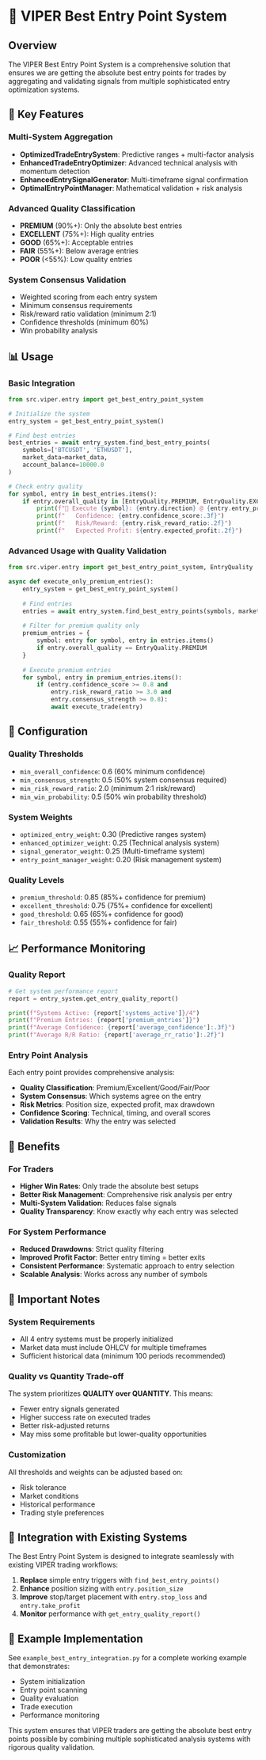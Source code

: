 # 🎯 VIPER Best Entry Point System

## Overview
The VIPER Best Entry Point System is a comprehensive solution that ensures we are getting the absolute best entry points for trades by aggregating and validating signals from multiple sophisticated entry optimization systems.

## 🚀 Key Features

### Multi-System Aggregation
- **OptimizedTradeEntrySystem**: Predictive ranges + multi-factor analysis
- **EnhancedTradeEntryOptimizer**: Advanced technical analysis with momentum detection
- **EnhancedEntrySignalGenerator**: Multi-timeframe signal confirmation
- **OptimalEntryPointManager**: Mathematical validation + risk analysis

### Advanced Quality Classification
- **PREMIUM** (90%+): Only the absolute best entries
- **EXCELLENT** (75%+): High quality entries  
- **GOOD** (65%+): Acceptable entries
- **FAIR** (55%+): Below average entries
- **POOR** (<55%): Low quality entries

### System Consensus Validation
- Weighted scoring from each entry system
- Minimum consensus requirements
- Risk/reward ratio validation (minimum 2:1)
- Confidence thresholds (minimum 60%)
- Win probability analysis

## 📊 Usage

### Basic Integration
```python
from src.viper.entry import get_best_entry_point_system

# Initialize the system
entry_system = get_best_entry_point_system()

# Find best entries
best_entries = await entry_system.find_best_entry_points(
    symbols=['BTCUSDT', 'ETHUSDT'], 
    market_data=market_data,
    account_balance=10000.0
)

# Check entry quality
for symbol, entry in best_entries.items():
    if entry.overall_quality in [EntryQuality.PREMIUM, EntryQuality.EXCELLENT]:
        print(f"🎯 Execute {symbol}: {entry.direction} @ {entry.entry_price}")
        print(f"   Confidence: {entry.confidence_score:.3f}")
        print(f"   Risk/Reward: {entry.risk_reward_ratio:.2f}")
        print(f"   Expected Profit: ${entry.expected_profit:.2f}")
```

### Advanced Usage with Quality Validation
```python
from src.viper.entry import get_best_entry_point_system, EntryQuality

async def execute_only_premium_entries():
    entry_system = get_best_entry_point_system()
    
    # Find entries
    entries = await entry_system.find_best_entry_points(symbols, market_data, balance)
    
    # Filter for premium quality only
    premium_entries = {
        symbol: entry for symbol, entry in entries.items() 
        if entry.overall_quality == EntryQuality.PREMIUM
    }
    
    # Execute premium entries
    for symbol, entry in premium_entries.items():
        if (entry.confidence_score >= 0.8 and 
            entry.risk_reward_ratio >= 3.0 and
            entry.consensus_strength >= 0.8):
            await execute_trade(entry)
```

## 🔧 Configuration

### Quality Thresholds
- `min_overall_confidence`: 0.6 (60% minimum confidence)
- `min_consensus_strength`: 0.5 (50% system consensus required)
- `min_risk_reward_ratio`: 2.0 (minimum 2:1 risk/reward)
- `min_win_probability`: 0.5 (50% win probability threshold)

### System Weights
- `optimized_entry_weight`: 0.30 (Predictive ranges system)
- `enhanced_optimizer_weight`: 0.25 (Technical analysis system)
- `signal_generator_weight`: 0.25 (Multi-timeframe system)
- `entry_point_manager_weight`: 0.20 (Risk management system)

### Quality Levels
- `premium_threshold`: 0.85 (85%+ confidence for premium)
- `excellent_threshold`: 0.75 (75%+ confidence for excellent)
- `good_threshold`: 0.65 (65%+ confidence for good)
- `fair_threshold`: 0.55 (55%+ confidence for fair)

## 📈 Performance Monitoring

### Quality Report
```python
# Get system performance report
report = entry_system.get_entry_quality_report()

print(f"Systems Active: {report['systems_active']}/4")
print(f"Premium Entries: {report['premium_entries']}")
print(f"Average Confidence: {report['average_confidence']:.3f}")
print(f"Average R/R Ratio: {report['average_rr_ratio']:.2f}")
```

### Entry Point Analysis
Each entry point provides comprehensive analysis:
- **Quality Classification**: Premium/Excellent/Good/Fair/Poor
- **System Consensus**: Which systems agree on the entry
- **Risk Metrics**: Position size, expected profit, max drawdown
- **Confidence Scoring**: Technical, timing, and overall scores
- **Validation Results**: Why the entry was selected

## 🎯 Benefits

### For Traders
- **Higher Win Rates**: Only trade the absolute best setups
- **Better Risk Management**: Comprehensive risk analysis per entry
- **Multi-System Validation**: Reduces false signals
- **Quality Transparency**: Know exactly why each entry was selected

### For System Performance
- **Reduced Drawdowns**: Strict quality filtering
- **Improved Profit Factor**: Better entry timing = better exits
- **Consistent Performance**: Systematic approach to entry selection
- **Scalable Analysis**: Works across any number of symbols

## 🚨 Important Notes

### System Requirements
- All 4 entry systems must be properly initialized
- Market data must include OHLCV for multiple timeframes
- Sufficient historical data (minimum 100 periods recommended)

### Quality vs Quantity Trade-off
The system prioritizes **QUALITY over QUANTITY**. This means:
- Fewer entry signals generated
- Higher success rate on executed trades
- Better risk-adjusted returns
- May miss some profitable but lower-quality opportunities

### Customization
All thresholds and weights can be adjusted based on:
- Risk tolerance
- Market conditions  
- Historical performance
- Trading style preferences

## 🔄 Integration with Existing Systems

The Best Entry Point System is designed to integrate seamlessly with existing VIPER trading workflows:

1. **Replace** simple entry triggers with `find_best_entry_points()`
2. **Enhance** position sizing with `entry.position_size`
3. **Improve** stop/target placement with `entry.stop_loss` and `entry.take_profit`
4. **Monitor** performance with `get_entry_quality_report()`

## 📝 Example Implementation

See `example_best_entry_integration.py` for a complete working example that demonstrates:
- System initialization
- Entry point scanning
- Quality evaluation
- Trade execution
- Performance monitoring

This system ensures that VIPER traders are getting the absolute best entry points possible by combining multiple sophisticated analysis systems with rigorous quality validation.